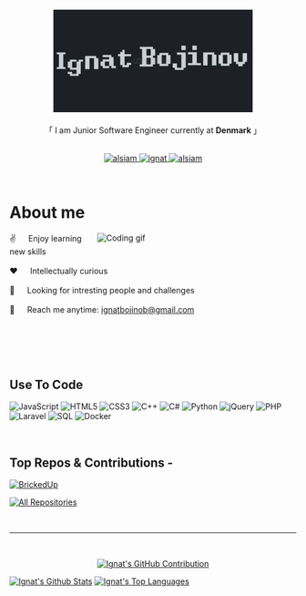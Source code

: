 

<!--[![wakatime](https://wakatime.com/badge/user/eebb3dd8-d9b2-40de-9b88-6fd6cac99dbc.svg)](https://wakatime.com/@eebb3dd8-d9b2-40de-9b88-6fd6cac99dbc)-->

<!-- Intro  -->
<h3 align="center">
    <img width="350" src="/assets/b.gif" alt="Coding gif" />
</h3>





<p align="center"> 
  <!--<samp>-->
  <!--  <a href="https://www.google.com/search?q=Al+Siam">「 Google Me 」</a>-->
  <!--  <br>-->
    「 I am Junior Software Engineer currently at <b>Denmark</b> 」
    <br>
    <br>
  </samp>
</p>

<p align="center">
 
 <a href="https://linkedin.com/in/ignatbojinov" target="_blank">
  <img src="https://img.shields.io/badge/LinkedIn-0077B5?style=for-the-badge&logo=linkedin&logoColor=white" alt="alsiam"/>
 </a>
 <!-- <a href="https://dev.to/alsiam" target="_blank">
  <img src="https://img.shields.io/badge/dev.to-0A0A0A?style=for-the-badge&logo=dev.to&logoColor=white" alt="alsiam" />
 </a> -->
 <!--<a href="https://twitter.com/_alsiam" target="_blank">-->
 <!-- <img src="https://img.shields.io/badge/Twitter-1DA1F2?style=for-the-badge&logo=twitter&logoColor=white" />-->
 </a>
 <a href="https://www.instagram.com/ignat.bjnv/" target="_blank">
  <img src="https://img.shields.io/badge/Instagram-fe4164?style=for-the-badge&logo=instagram&logoColor=white" alt="ignat" />
 </a> 
 <a href="https://www.facebook.com/iti.bojinov/" target="_blank">
  <img src="https://img.shields.io/badge/Facebook-20BEFF?&style=for-the-badge&logo=facebook&logoColor=white" alt="alsiam"  />
  </a> 
</p>
<br />

<!-- About Section -->
 # About me
 
<p>
 <img align="right" width="350" src="/assets/programmer.gif" alt="Coding gif" />
  
 ✌️ &emsp; Enjoy learning new skills <br/><br/>
 ❤️ &emsp; Intellectually curious<br/><br/>
 👀 &emsp; Looking for intresting people and challenges<br/><br/>
 📧 &emsp; Reach me anytime: ignatbojinob@gmail.com<br/><br/>

</p>

<br/>
<br/>
<br/>

## Use To Code

![JavaScript](https://img.shields.io/badge/JavaScript-F0DB4F?style=for-the-badge&labelColor=black&logo=javascript&logoColor=F0DB4F)
![HTML5](https://img.shields.io/badge/HTML5-E34F26?style=for-the-badge&labelColor=black&logo=html5&logoColor=E34F26)
![CSS3](https://img.shields.io/badge/CSS3-1572B6?style=for-the-badge&labelColor=black&logo=css3&logoColor=1572B6)
![C++](https://img.shields.io/badge/C++-00599C?style=for-the-badge&labelColor=black&logo=cplusplus&logoColor=00599C)
![C#](https://img.shields.io/badge/C%23-239120?style=for-the-badge&labelColor=black&logo=csharp&logoColor=239120)
![Python](https://img.shields.io/badge/Python-3776AB?style=for-the-badge&labelColor=black&logo=python&logoColor=3776AB)
![jQuery](https://img.shields.io/badge/jQuery-0769AD?style=for-the-badge&labelColor=black&logo=jquery&logoColor=0769AD)
![PHP](https://img.shields.io/badge/PHP-777BB4?style=for-the-badge&labelColor=black&logo=php&logoColor=777BB4)
![Laravel](https://img.shields.io/badge/Laravel-FF2D20?style=for-the-badge&labelColor=black&logo=laravel&logoColor=FF2D20)
![SQL](https://img.shields.io/badge/SQL-003B57?style=for-the-badge&labelColor=black&logo=postgresql&logoColor=003B57)
![Docker](https://img.shields.io/badge/Docker-2496ED?style=for-the-badge&labelColor=black&logo=docker&logoColor=2496ED)


<br/>

## Top Repos & Contributions -

[![BrickedUp](https://github-readme-stats.vercel.app/api/pin/?username=Kacper-Grzyb&repo=BrickedUp&border_color=7F3FBF&bg_color=0D1117&title_color=C9D1D9&text_color=8B949E&icon_color=7F3FBF)](https://github.com/Kacper-Grzyb/BrickedUp)


<p align="left">
  <a href="https://github.com/Ignat40?tab=repositories" target="_blank"><img alt="All Repositories" title="All Repositories" src="https://img.shields.io/badge/-All%20Repos-2962FF?style=for-the-badge&logo=koding&logoColor=white"/></a>
</p>

<br/>
<hr/>
<br/>


<p align="center">
  <a href="https://github.com/Ignat40">
    <img src="https://github-profile-summary-cards.vercel.app/api/cards/profile-details?username=Ignat40&theme=radical" alt="Ignat's GitHub Contribution"/>
  </a>
</p>

<a> 
    <a href="https://github.com/Ignat40"><img alt="Ignat's Github Stats" src="https://denvercoder1-github-readme-stats.vercel.app/api?username=Ignat40&show_icons=true&count_private=true&theme=react&border_color=7F3FBF&bg_color=0D1117&title_color=F85D7F&icon_color=F8D866" height="192px" width="49.5%"/></a>
  <a href="https://github.com/Ignat40"><img alt="Ignat's Top Languages" src="https://denvercoder1-github-readme-stats.vercel.app/api/top-langs/?username=Ignat40&langs_count=8&layout=compact&theme=react&border_color=7F3FBF&bg_color=0D1117&title_color=F85D7F&icon_color=F8D866" height="192px" width="49.5%"/></a>
  <br/>
</a>



